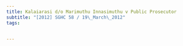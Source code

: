 ```yaml
---
title: Kalaiarasi d/o Marimuthu Innasimuthu v Public Prosecutor 
subtitle: "[2012] SGHC 58 / 19\_March\_2012"
tags:


---
```



